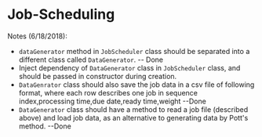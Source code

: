 # Job-Scheduling

Notes (6/18/2018):
* `dataGenerator` method in `JobScheduler` class should be separated into a different class called `DataGenerator`. -- Done
* Inject dependency of `DataGenerator` class in `JobScheduler` class, and should be passed in constructor during creation.
* `DataGenrator` class should also save the job data in a csv file of following format, where each row describes one job in sequence index,processing time,due date,ready time,weight --Done
* `DataGenerator` class should have a method to read a job file (described above) and load job data, as an alternative to generating data by Pott's method. --Done
